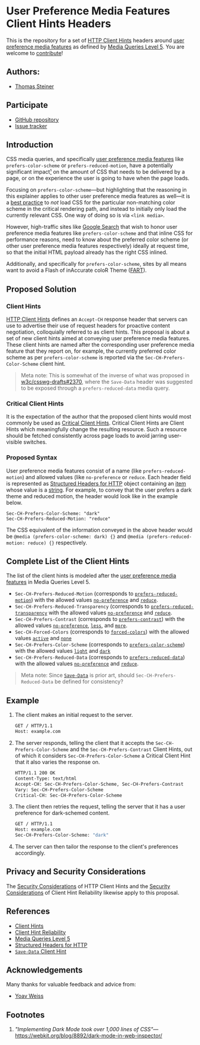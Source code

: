 # User Preference Media Features Client Hints Headers

This is the repository for a set of
[HTTP Client Hints](https://datatracker.ietf.org/doc/html/rfc8942) headers around
[user preference media features](https://drafts.csswg.org/mediaqueries-5/#mf-user-preferences) as
defined by
[Media Queries Level 5](https://drafts.csswg.org/mediaqueries-5/#descdef-media-prefers-color-scheme).
You are welcome to [contribute](CONTRIBUTING.md)!

## Authors:

- [Thomas Steiner](https://github.com/tomayac)

## Participate

- [GitHub repository](https://github.com/tomayac/user-preference-media-features-headers)
- [Issue tracker](https://github.com/tomayac/user-preference-media-features-headers/issues)

## Introduction

CSS media queries, and specifically
[user preference media features](https://drafts.csswg.org/mediaqueries-5/#mf-user-preferences) like
`prefers-color-scheme` or `prefers-reduced-motion`, have a potentially significant
impact[¹](#footnotes) on the amount of CSS that needs to be delivered by a page, or on the
experience the user is going to have when the page loads.

Focusing on `prefers-color-scheme`—but highlighting that the reasoning in this explainer applies to
other user preference media features as well—it is a
[best practice](https://web.dev/prefers-color-scheme/#loading-strategy) to _not_ load CSS for the
particular non-matching color scheme in the critical rendering path, and instead to initially only
load the currently relevant CSS. One way of doing so is via `<link media>`.

However, high-traffic sites like [Google Search](https://www.google.com/) that wish to honor user
preference media features like `prefers-color-scheme` and that inline CSS for performance reasons,
need to know about the preferred color scheme (or other user preference media features respectively)
ideally at request time, so that the initial HTML payload already has the right CSS inlined.

Additionally, and specifically for `prefers-color-scheme`, sites by all means want to avoid a Flash
of inAccurate coloR Theme ([FART](https://css-tricks.com/flash-of-inaccurate-color-theme-fart/)).

## Proposed Solution

### Client Hints

[HTTP Client Hints](https://datatracker.ietf.org/doc/html/rfc8942) defines an `Accept-CH` response
header that servers can use to advertise their use of request headers for proactive content
negotiation, colloquially referred to as client hints. This proposal is about a set of new client
hints aimed at conveying user preference media features. These client hints are named after the
corresponding user preference media feature that they report on, for example, the currently
preferred color scheme as per `prefers-color-scheme` is reported via the
`Sec-CH-Prefers-Color-Scheme` client hint.

> Meta note: This is somewhat of the inverse of what was proposed in
> [w3c/csswg-drafts#2370](https://github.com/w3c/csswg-drafts/issues/2370), where the `Save-Data`
>  header was suggested to be exposed through a `prefers-reduced-data` media query.

### Critical Client Hints

It is the expectation of the author that the proposed client hints would most commonly be used as
[Critical Client Hints](https://tools.ietf.org/html/draft-davidben-http-client-hint-reliability-02).
Critical Client Hints are Client Hints which meaningfully change the resulting resource. Such a
resource should be fetched consistently across page loads to avoid jarring user-visible switches.

### Proposed Syntax

User preference media features consist of a name (like `prefers-reduced-motion`) and allowed values
(like `no-preference` or `reduce`. Each header field is represented as
[Structured Headers for HTTP](https://tools.ietf.org/html/draft-ietf-httpbis-header-structure-15)
object containing an
[item](https://tools.ietf.org/html/draft-ietf-httpbis-header-structure-15#section-3.3) whose value
is a [string](https://tools.ietf.org/html/draft-ietf-httpbis-header-structure-15#section-3.3.3). For
example, to convey that the user prefers a dark theme and reduced motion, the header would look like
in the example below.

```
Sec-CH-Prefers-Color-Scheme: "dark"
Sec-CH-Prefers-Reduced-Motion: "reduce"
```

The CSS equivalent of the information conveyed in the above header would be
`@media (prefers-color-scheme: dark) {}` and `@media (prefers-reduced-motion: reduce) {}`
respectively.

## Complete List of the Client Hints

The list of the client hints is modeled after the
[user preference media features](https://drafts.csswg.org/mediaqueries-5/#mf-user-preferences) in
Media Queries Level 5.

- `Sec-CH-Prefers-Reduced-Motion` (corresponds to
  [`prefers-reduced-motion`](https://drafts.csswg.org/mediaqueries-5/#prefers-reduced-motion)) with
  the allowed values
  [`no-preference`](https://drafts.csswg.org/mediaqueries-5/#valdef-media-prefers-reduced-motion-no-preference)
  and
  [`reduce`](https://drafts.csswg.org/mediaqueries-5/#valdef-media-prefers-reduced-motion-reduce).
- `Sec-CH-Prefers-Reduced-Transparency` (corresponds to
  [`prefers-reduced-transparency`](https://drafts.csswg.org/mediaqueries-5/#prefers-reduced-transparency)
  with the allowed values
  [`no-preference`](https://drafts.csswg.org/mediaqueries-5/#valdef-media-prefers-reduced-transparency-no-preference)
  and
  [`reduce`](https://drafts.csswg.org/mediaqueries-5/#valdef-media-prefers-reduced-transparency-reduce).
- `Sec-CH-Prefers-Contrast` (corresponds to
  [`prefers-contrast`](https://drafts.csswg.org/mediaqueries-5/#prefers-contrast)) with the allowed
  values
  [`no-preference`](https://drafts.csswg.org/mediaqueries-5/#valdef-media-prefers-contrast-no-preference),
  [`less`](https://drafts.csswg.org/mediaqueries-5/#valdef-media-prefers-contrast-less), and
  [`more`](https://drafts.csswg.org/mediaqueries-5/#valdef-media-prefers-contrast-more).
- `Sec-CH-Forced-Colors` (corresponds to
  [`forced-colors`](https://drafts.csswg.org/mediaqueries-5/#forced-colors)) with the allowed values
  [`active`](https://drafts.csswg.org/mediaqueries-5/#valdef-media-forced-colors-active) and
  [`none`](https://drafts.csswg.org/mediaqueries-5/#valdef-media-forced-colors-none)
- `Sec-CH-Prefers-Color-Scheme` (corresponds to
  [`prefers-color-scheme`](https://drafts.csswg.org/mediaqueries-5/#prefers-color-scheme)) with the
  allowed values
  [`light`](https://drafts.csswg.org/mediaqueries-5/#valdef-media-prefers-color-scheme-light) and
  [`dark`](https://drafts.csswg.org/mediaqueries-5/#valdef-media-prefers-color-scheme-dark)
- `Sec-CH-Prefers-Reduced-Data` (corresponds to
  [`prefers-reduced-data`](https://drafts.csswg.org/mediaqueries-5/#prefers-reduced-data)) with the
  allowed values
  [`no-preference`](https://drafts.csswg.org/mediaqueries-5/#valdef-media-prefers-reduced-data-no-preference)
  and [`reduce`](https://drafts.csswg.org/mediaqueries-5/#valdef-media-prefers-reduced-data-reduce).

> Meta note: Since [`Save-Data`](https://wicg.github.io/savedata/#save-data-request-header-field) is
> prior art, should `Sec-CH-Prefers-Reduced-Data` be defined for consistency?

## Example

1. The client makes an initial request to the server.
   ```bash
   GET / HTTP/1.1
   Host: example.com
   ```
1. The server responds, telling the client that it accepts the `Sec-CH-Prefers-Color-Scheme` and the
   `Sec-CH-Prefers-Contrast` Client Hints, out of which it considers `Sec-CH-Prefers-Color-Scheme` a
   Critical Client Hint that it also varies the response on.
   ```bash
   HTTP/1.1 200 OK
   Content-Type: text/html
   Accept-CH: Sec-CH-Prefers-Color-Scheme, Sec-CH-Prefers-Contrast
   Vary: Sec-CH-Prefers-Color-Scheme
   Critical-CH: Sec-CH-Prefers-Color-Scheme
   ```
1. The client then retries the request, telling the server that it has a user preference for
   dark-schemed content.
   ```bash
   GET / HTTP/1.1
   Host: example.com
   Sec-CH-Prefers-Color-Scheme: "dark"
   ```
1. The server can then tailor the response to the client's preferences accordingly.

## Privacy and Security Considerations

The [Security Considerations](https://datatracker.ietf.org/doc/html/rfc8942#section-4) of HTTP
Client Hints and the
[Security Considerations](https://tools.ietf.org/html/draft-davidben-http-client-hint-reliability-02#section-5)
of Client Hint Reliability likewise apply to this proposal.

## References

- [Client Hints](https://datatracker.ietf.org/doc/html/rfc8942)
- [Client Hint Reliability](https://tools.ietf.org/html/draft-davidben-http-client-hint-reliability-02)
- [Media Queries Level 5](https://drafts.csswg.org/mediaqueries-5/#descdef-media-prefers-color-scheme)
- [Structured Headers for HTTP](https://tools.ietf.org/html/draft-ietf-httpbis-header-structure-19)
- [`Save-Data` Client Hint](https://wicg.github.io/savedata/#save-data-request-header-field)

## Acknowledgements

Many thanks for valuable feedback and advice from:

- [Yoav Weiss](https://github.com/yoavweiss)

## Footnotes

1. _"Implementing Dark Mode took over 1,000 lines of
   CSS"_—https://webkit.org/blog/8892/dark-mode-in-web-inspector/
